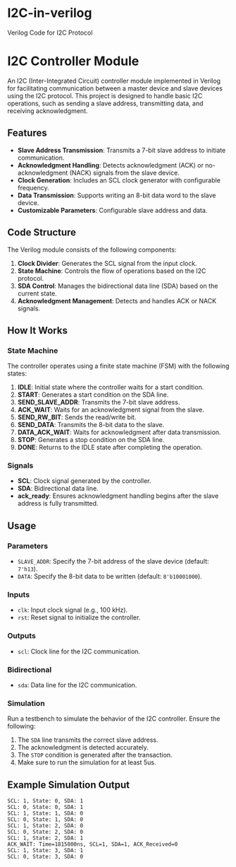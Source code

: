 # I2C-in-verilog
Verilog Code for I2C Protocol

# I2C Controller Module

An I2C (Inter-Integrated Circuit) controller module implemented in Verilog for facilitating communication between a master device and slave devices using the I2C protocol. This project is designed to handle basic I2C operations, such as sending a slave address, transmitting data, and receiving acknowledgment.

## Features

- **Slave Address Transmission**: Transmits a 7-bit slave address to initiate communication.
- **Acknowledgment Handling**: Detects acknowledgment (ACK) or no-acknowledgment (NACK) signals from the slave device.
- **Clock Generation**: Includes an SCL clock generator with configurable frequency.
- **Data Transmission**: Supports writing an 8-bit data word to the slave device.
- **Customizable Parameters**: Configurable slave address and data.

## Code Structure

The Verilog module consists of the following components:

1. **Clock Divider**: Generates the SCL signal from the input clock.
2. **State Machine**: Controls the flow of operations based on the I2C protocol.
3. **SDA Control**: Manages the bidirectional data line (SDA) based on the current state.
4. **Acknowledgment Management**: Detects and handles ACK or NACK signals.

## How It Works

### State Machine

The controller operates using a finite state machine (FSM) with the following states:

1. **IDLE**: Initial state where the controller waits for a start condition.
2. **START**: Generates a start condition on the SDA line.
3. **SEND_SLAVE_ADDR**: Transmits the 7-bit slave address.
4. **ACK_WAIT**: Waits for an acknowledgment signal from the slave.
5. **SEND_RW_BIT**: Sends the read/write bit.
6. **SEND_DATA**: Transmits the 8-bit data to the slave.
7. **DATA_ACK_WAIT**: Waits for acknowledgment after data transmission.
8. **STOP**: Generates a stop condition on the SDA line.
9. **DONE**: Returns to the IDLE state after completing the operation.

### Signals

- **SCL**: Clock signal generated by the controller.
- **SDA**: Bidirectional data line.
- **ack_ready**: Ensures acknowledgment handling begins after the slave address is fully transmitted.

## Usage

### Parameters

- `SLAVE_ADDR`: Specify the 7-bit address of the slave device (default: `7'h13`).
- `DATA`: Specify the 8-bit data to be written (default: `8'b10001000`).

### Inputs

- `clk`: Input clock signal (e.g., 100 kHz).
- `rst`: Reset signal to initialize the controller.

### Outputs

- `scl`: Clock line for the I2C communication.

### Bidirectional

- `sda`: Data line for the I2C communication.

### Simulation

Run a testbench to simulate the behavior of the I2C controller. Ensure the following:

1. The `SDA` line transmits the correct slave address.
2. The acknowledgment is detected accurately.
3. The `STOP` condition is generated after the transaction.
4. Make sure to run the simulation for at least 5us.

## Example Simulation Output

```plaintext
SCL: 1, State: 0, SDA: 1
SCL: 0, State: 0, SDA: 1
SCL: 1, State: 1, SDA: 0
SCL: 0, State: 1, SDA: 0
SCL: 1, State: 2, SDA: 0
SCL: 0, State: 2, SDA: 0
SCL: 1, State: 2, SDA: 1
ACK_WAIT: Time=1815000ns, SCL=1, SDA=1, ACK_Received=0
SCL: 1, State: 3, SDA: 1
SCL: 0, State: 3, SDA: 0
```


